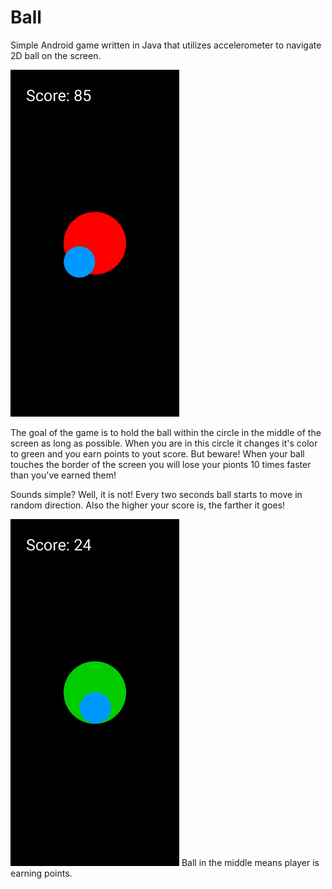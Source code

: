 # Ball
Simple Android game written in Java that utilizes accelerometer to navigate 2D ball on the screen.

<img src="images/standard.jpg" width="270" height="555">


The goal of the game is to hold the ball within the circle in the middle of the screen as long as possible. When you are in this circle it changes it's color to green and you earn points to yout score. But beware! When your ball touches the border of the screen you will lose your pionts 10 times faster than you've earned them!

Sounds simple? Well, it is not! Every two seconds ball starts to move in random direction. Also the higher your score is, the farther it goes!

<img src="images/good.jpg" width="270" height="555">
Ball in the middle means player is earning points.
